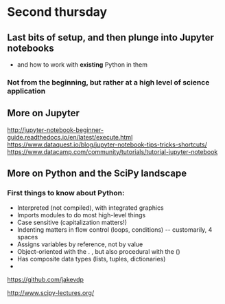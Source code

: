 # Second thursday

## Last bits of setup, and then plunge into Jupyter notebooks 
  - and how to work with **existing** Python in them
### Not from the beginning, but rather at a high level of science application

## More on Jupyter
http://jupyter-notebook-beginner-guide.readthedocs.io/en/latest/execute.html
https://www.dataquest.io/blog/jupyter-notebook-tips-tricks-shortcuts/
https://www.datacamp.com/community/tutorials/tutorial-jupyter-notebook

## More on Python and the SciPy landscape
### First things to know about Python:
  * Interpreted (not compiled), with integrated graphics
  * Imports modules to do most high-level things
  * Case sensitive (capitalization matters!)
  * Indenting matters in flow control (loops, conditions) -- customarily, 4 spaces
  * Assigns variables by reference, not by value
  * Object-oriented with the . , but also procedural with the ()
  * Has composite data types (lists, tuples, dictionaries)
  * 

https://github.com/jakevdp

http://www.scipy-lectures.org/



